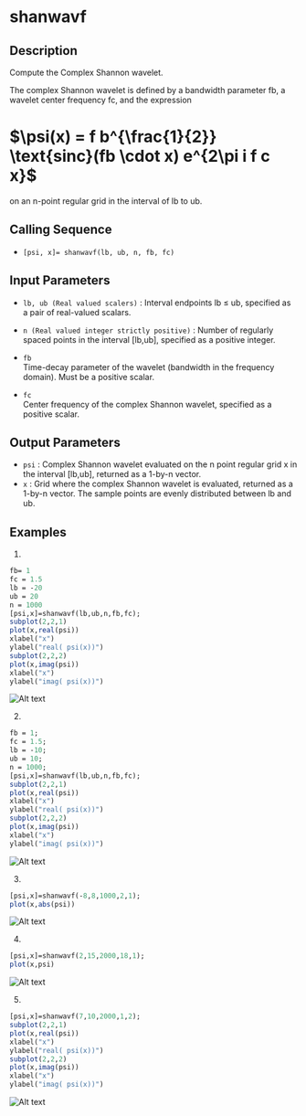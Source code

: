 # shanwavf
## Description
Compute the Complex Shannon wavelet.

The complex Shannon wavelet is defined by a bandwidth parameter fb, a wavelet center frequency fc, and the expression

# $\psi(x) = f b^{\frac{1}{2}} \text{sinc}(fb \cdot x) e^{2\pi i f c x}$


on an n-point regular grid in the interval of lb to ub.

## Calling Sequence

- `[psi, x]= shanwavf(lb, ub, n, fb, fc)`
## Input  Parameters

- `lb, ub (Real valued scalers)` : Interval endpoints lb ≤ ub, specified as a pair of real-valued scalars.

- `n (Real valued integer strictly positive)` : Number of regularly spaced points in the interval [lb,ub], specified as a positive integer.


- `fb`	
Time-decay parameter of the wavelet (bandwidth in the frequency domain). Must be a positive scalar.

- `fc`	
Center frequency of the complex Shannon wavelet, specified as a positive scalar.

## Output Parameters
- `psi` : Complex Shannon wavelet evaluated on the n point regular grid x in the interval [lb,ub], returned as a 1-by-n vector.
- `x`   : Grid where the complex Shannon wavelet is evaluated, returned as a 1-by-n vector. The sample points are evenly distributed between lb and ub.

## Examples
1. 
```scilab
fb= 1
fc = 1.5
lb = -20
ub = 20
n = 1000
[psi,x]=shanwavf(lb,ub,n,fb,fc);
subplot(2,2,1)
plot(x,real(psi))
xlabel("x")
ylabel("real( psi(x))")
subplot(2,2,2)
plot(x,imag(psi))
xlabel("x")
ylabel("imag( psi(x))")

```

<img title="OUTPUT" alt="Alt text" src="testcase1.svg">

2. 
```scilab
fb = 1;
fc = 1.5;
lb = -10; 
ub = 10; 
n = 1000;
[psi,x]=shanwavf(lb,ub,n,fb,fc);
subplot(2,2,1)
plot(x,real(psi))
xlabel("x")
ylabel("real( psi(x))")
subplot(2,2,2)
plot(x,imag(psi))
xlabel("x")
ylabel("imag( psi(x))")

```
<img title="OUTPUT" alt="Alt text" src="testcase2.svg">

3.
```scilab
[psi,x]=shanwavf(-8,8,1000,2,1);
plot(x,abs(psi))
```
<img title="OUTPUT" alt="Alt text" src="testcase3.svg">

4.
```scilab
[psi,x]=shanwavf(2,15,2000,18,1);
plot(x,psi)
```
<img title="OUTPUT" alt="Alt text" src="testcase4.svg">

5.
```scilab
[psi,x]=shanwavf(7,10,2000,1,2);
subplot(2,2,1)
plot(x,real(psi))
xlabel("x")
ylabel("real( psi(x))")
subplot(2,2,2)
plot(x,imag(psi))
xlabel("x")
ylabel("imag( psi(x))")

```
<img title="OUTPUT" alt="Alt text" src="testcase5.svg">
